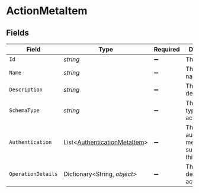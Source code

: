 # ActionMetaItem


## Fields

| Field                                                                             | Type                                                                              | Required                                                                          | Description                                                                       |
| --------------------------------------------------------------------------------- | --------------------------------------------------------------------------------- | --------------------------------------------------------------------------------- | --------------------------------------------------------------------------------- |
| `Id`                                                                              | *string*                                                                          | :heavy_minus_sign:                                                                | The action ID                                                                     |
| `Name`                                                                            | *string*                                                                          | :heavy_minus_sign:                                                                | The action name                                                                   |
| `Description`                                                                     | *string*                                                                          | :heavy_minus_sign:                                                                | The action description                                                            |
| `SchemaType`                                                                      | *string*                                                                          | :heavy_minus_sign:                                                                | The schema type for the action                                                    |
| `Authentication`                                                                  | List<[AuthenticationMetaItem](../../Models/Components/AuthenticationMetaItem.md)> | :heavy_minus_sign:                                                                | The authentication methods supported by this action                               |
| `OperationDetails`                                                                | Dictionary<String, *object*>                                                      | :heavy_minus_sign:                                                                | The operation details for the action                                              |